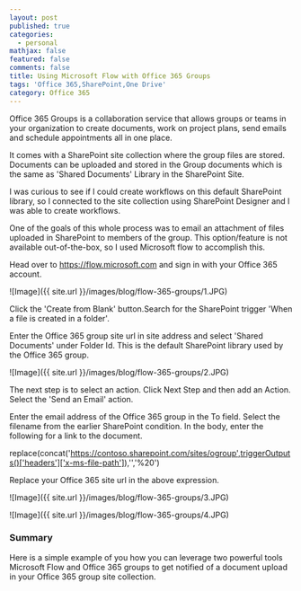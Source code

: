 ```yaml
---
layout: post
published: true
categories:
  - personal
mathjax: false
featured: false
comments: false
title: Using Microsoft Flow with Office 365 Groups
tags: 'Office 365,SharePoint,One Drive'
category: Office 365
---
```


Office 365 Groups is a collaboration service that allows groups or teams in your organization to create documents, work on project plans, send emails and schedule appointments all in one place.

It comes with a SharePoint site collection where the group files are stored. Documents can be uploaded and stored in the Group documents which is the same as 'Shared Documents' Library in the SharePoint Site.

I was curious to see if I could create workflows on this default SharePoint library, so I connected to the site collection using SharePoint Designer and I was able to create workflows.

One of the goals of this whole process was to email an attachment of files uploaded in SharePoint to members of the group. This option/feature is not available out-of-the-box, so I used Microsoft flow to accomplish this.

Head over to https://flow.microsoft.com and sign in with your Office 365 account.

![Image]({{ site.url }}/images/blog/flow-365-groups/1.JPG)

Click the 'Create from Blank' button.Search for the SharePoint trigger 'When a file is created in a folder'.

Enter the Office 365 group site url in site address and select 'Shared Documents' under Folder Id. This is the default SharePoint library used by the Office 365 group.

![Image]({{ site.url }}/images/blog/flow-365-groups/2.JPG)

The next step is to select an action. Click Next Step and then add an Action. Select the 'Send an Email' action.

Enter the email address of the Office 365 group in the To field. Select the filename from the earlier SharePoint condition. In the body, enter the following for a link to the document.

replace(concat('https://contoso.sharepoint.com/sites/ogroup',triggerOutputs()['headers']['x-ms-file-path']),'','%20')

Replace your Office 365 site url in the above expression.

![Image]({{ site.url }}/images/blog/flow-365-groups/3.JPG)


![Image]({{ site.url }}/images/blog/flow-365-groups/4.JPG)


### Summary

Here is a simple example of you how you can leverage two powerful tools Microsoft Flow and Office 365 groups to get notified of a document upload in your Office 365 group site collection.
